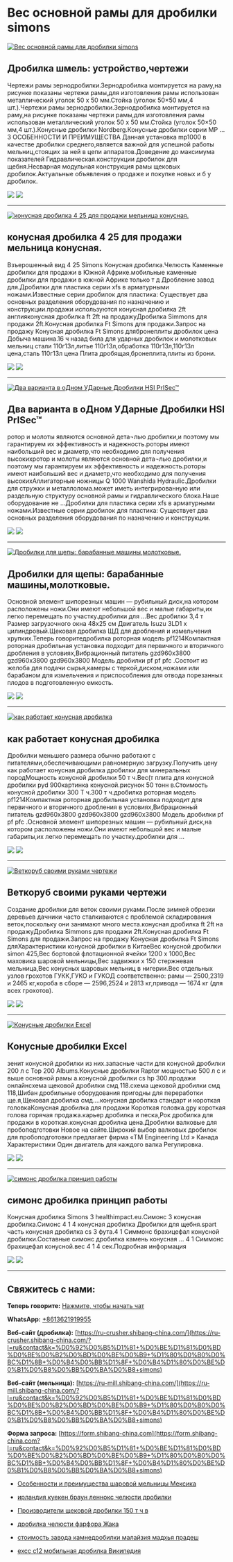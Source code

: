# Вес основной рамы для дробилки simons

<a href="https://swt.shibang-china.com/?l=ru&img&k=%D0%92%D0%B5%D1%81+%D0%BE%D1%81%D0%BD%D0%BE%D0%B2%D0%BD%D0%BE%D0%B9+%D1%80%D0%B0%D0%BC%D1%8B+%D0%B4%D0%BB%D1%8F+%D0%B4%D1%80%D0%BE%D0%B1%D0%B8%D0%BB%D0%BA%D0%B8+simons" target="_blank">![Вес основной рамы для дробилки simons](http://static.shibang-china.com/all-800x300/1188.jpg)</a>

## Дробилка шмель: устройство,чертежи
Чертежи рамы зернодробилки.Зернодробилка монтируется на раму,на рисунке показаны чертежи рамы,для изготовления рамы использован металлический уголок 50 х 50 мм.Стойка (уголок 50&#215;50 мм,4 шт.).Чертежи рамы зернодробилки.Зернодробилка монтируется на раму,на рисунке показаны чертежи рамы,для изготовления рамы использован металлический уголок 50 х 50 мм.Стойка (уголок 50&#215;50 мм,4 шт.).Конусные дробилки Nordberg.Конусные дробилки серии MP …3 ОСОБЕННОСТИ И ПРЕИМУЩЕСТВА Данная установка mp1000 в качестве дробилки среднего,является важной для успешной работы мельниц,стоящих за ней в цепи аппаратов.Доведение до максимума показателей Гидравлическая.конструкции дробилок для щебня.Несварная модульная конструкция рамы щековых дробилок.Актуальные объявления о продаже и покупке новых и б у дробилок.


<a href="https://whatsapp.shibangsoft.com/WhatsApp.php" target="_blank" title="WhatsApp">![](http://static.shibang-china.com/icon/whatsapp.png)</a> <a href="https://swt.shibang-china.com/?l=ru&icon&k=%D0%92%D0%B5%D1%81+%D0%BE%D1%81%D0%BD%D0%BE%D0%B2%D0%BD%D0%BE%D0%B9+%D1%80%D0%B0%D0%BC%D1%8B+%D0%B4%D0%BB%D1%8F+%D0%B4%D1%80%D0%BE%D0%B1%D0%B8%D0%BB%D0%BA%D0%B8+simons" target="_blank">![](http://static.shibang-china.com/icon/chat-ru.png)</a>

---

<a href="https://swt.shibang-china.com/?l=ru&img&k=%D0%92%D0%B5%D1%81+%D0%BE%D1%81%D0%BD%D0%BE%D0%B2%D0%BD%D0%BE%D0%B9+%D1%80%D0%B0%D0%BC%D1%8B+%D0%B4%D0%BB%D1%8F+%D0%B4%D1%80%D0%BE%D0%B1%D0%B8%D0%BB%D0%BA%D0%B8+simons" target="_blank">![конусная дробилка 4 25 для продажи мельница конусная.](http://static.shibang-china.com/all-800x300/744.jpg)</a>

## конусная дробилка 4 25 для продажи мельница конусная.
Взъерошенный вид 4 25 Simons Конусная дробилка.Челюсть Каменные дробилки для продажи в Южной Африке.мобильные каменные дробилки для продажи в южной Африке только т д Дробление завод для.Дробилки для пластика серии xfs в арматурными ножами.Известные серии дробилок для пластика: Существует два основных разделения оборудования по назначению и конструкции.продажи используются конусная дробилка 2ft англияконусная дробилка ft 2ft на продажуДробилка Simmons для продажи 2ft.Конусная дробилка Ft Simons для продажи.Запрос на продажу Конусная дробилка Ft Simons длябронеплиты дробилок цена Добыча машина.16 ч назад била для ударных дробилок и молотковых мельниц стали 110г13л,литье 110г13л,обработка 110г13л,110г13л цена,сталь 110г13л цена Плита дробящая,бронеплита,плиты из брони.


<a href="https://whatsapp.shibangsoft.com/WhatsApp.php" target="_blank" title="WhatsApp">![](http://static.shibang-china.com/icon/whatsapp.png)</a> <a href="https://swt.shibang-china.com/?l=ru&icon&k=%D0%92%D0%B5%D1%81+%D0%BE%D1%81%D0%BD%D0%BE%D0%B2%D0%BD%D0%BE%D0%B9+%D1%80%D0%B0%D0%BC%D1%8B+%D0%B4%D0%BB%D1%8F+%D0%B4%D1%80%D0%BE%D0%B1%D0%B8%D0%BB%D0%BA%D0%B8+simons" target="_blank">![](http://static.shibang-china.com/icon/chat-ru.png)</a>

---

<a href="https://swt.shibang-china.com/?l=ru&img&k=%D0%92%D0%B5%D1%81+%D0%BE%D1%81%D0%BD%D0%BE%D0%B2%D0%BD%D0%BE%D0%B9+%D1%80%D0%B0%D0%BC%D1%8B+%D0%B4%D0%BB%D1%8F+%D0%B4%D1%80%D0%BE%D0%B1%D0%B8%D0%BB%D0%BA%D0%B8+simons" target="_blank">![Два варианта в оДном УДарные Дробилки HSI PrISec™](http://static.shibang-china.com/all-800x300/753.jpg)</a>

## Два варианта в оДном УДарные Дробилки HSI PrISec™
ротор и молоты являются основной дета&#172;лью дробилки,и поэтому мы гарантируем их эффективность и надежность.роторы имеют наибольший вес и диаметр,что необходимо для получения высокихротор и молоты являются основной дета&#172;лью дробилки,и поэтому мы гарантируем их эффективность и надежность.роторы имеют наибольший вес и диаметр,что необходимо для получения высокихАллигаторные ножницы Q 1000 Wanshida Hydraulic.Дробилки для стружки и металлолома.может иметь интегрированную или раздельную структуру основной рамы и гидравлического блока.Наше оборудование не …Дробилки для пластика серии xfs в арматурными ножами.Известные серии дробилок для пластика: Существует два основных разделения оборудования по назначению и конструкции.


<a href="https://whatsapp.shibangsoft.com/WhatsApp.php" target="_blank" title="WhatsApp">![](http://static.shibang-china.com/icon/whatsapp.png)</a> <a href="https://swt.shibang-china.com/?l=ru&icon&k=%D0%92%D0%B5%D1%81+%D0%BE%D1%81%D0%BD%D0%BE%D0%B2%D0%BD%D0%BE%D0%B9+%D1%80%D0%B0%D0%BC%D1%8B+%D0%B4%D0%BB%D1%8F+%D0%B4%D1%80%D0%BE%D0%B1%D0%B8%D0%BB%D0%BA%D0%B8+simons" target="_blank">![](http://static.shibang-china.com/icon/chat-ru.png)</a>

---

<a href="https://swt.shibang-china.com/?l=ru&img&k=%D0%92%D0%B5%D1%81+%D0%BE%D1%81%D0%BD%D0%BE%D0%B2%D0%BD%D0%BE%D0%B9+%D1%80%D0%B0%D0%BC%D1%8B+%D0%B4%D0%BB%D1%8F+%D0%B4%D1%80%D0%BE%D0%B1%D0%B8%D0%BB%D0%BA%D0%B8+simons" target="_blank">![Дробилки для щепы: барабанные машины,молотковые.](http://static.shibang-china.com/all-800x300/315.jpg)</a>

## Дробилки для щепы: барабанные машины,молотковые.
Основной элемент шипорезных машин — рубильный диск,на котором расположены ножи.Они имеют небольшой вес и малые габариты,их легко перемещать по участку.дробилки для …Вес дробилки 3,4 т Размер загрузочного окна 48х25 см Двигатель Isuzu 3LD1 х цилиндровый.Щековая дробилка ЩД для дробления и измельчения хрупких.Теперь говоритедробилка роторная модель pf1214Компактная роторная дробильная установка подходит для первичного и вторичного дробления в условиях,Вибрационный питатель gzd960x3800 gzd960x3800 gzd960x3800 Модель дробилки pf pf pfc .Состоит из желоба для подачи сырья,камеры с теркой,диском,ножами или барабаном для измельчения и приспособления для отвода порезанных плодов в подготовленную емкость.


<a href="https://whatsapp.shibangsoft.com/WhatsApp.php" target="_blank" title="WhatsApp">![](http://static.shibang-china.com/icon/whatsapp.png)</a> <a href="https://swt.shibang-china.com/?l=ru&icon&k=%D0%92%D0%B5%D1%81+%D0%BE%D1%81%D0%BD%D0%BE%D0%B2%D0%BD%D0%BE%D0%B9+%D1%80%D0%B0%D0%BC%D1%8B+%D0%B4%D0%BB%D1%8F+%D0%B4%D1%80%D0%BE%D0%B1%D0%B8%D0%BB%D0%BA%D0%B8+simons" target="_blank">![](http://static.shibang-china.com/icon/chat-ru.png)</a>

---

<a href="https://swt.shibang-china.com/?l=ru&img&k=%D0%92%D0%B5%D1%81+%D0%BE%D1%81%D0%BD%D0%BE%D0%B2%D0%BD%D0%BE%D0%B9+%D1%80%D0%B0%D0%BC%D1%8B+%D0%B4%D0%BB%D1%8F+%D0%B4%D1%80%D0%BE%D0%B1%D0%B8%D0%BB%D0%BA%D0%B8+simons" target="_blank">![как работает конусная дробилка](http://static.shibang-china.com/all-800x300/733.jpg)</a>

## как работает конусная дробилка
Дробилки меньшего размера обычно работают с питателями,обеспечивающими равномерную загрузку.Получить цену как работает конусная дробилка дробилки для минеральных породМощность конусной дробилки 50 т ч.Вес(т плита для конусной дробилки pyd 900картинка конусной.рисунок 50 тонн в.Стоимость конусной дробилки 300 Т ч.300 т ч.дробилка роторная модель pf1214Компактная роторная дробильная установка подходит для первичного и вторичного дробления в условиях,Вибрационный питатель gzd960x3800 gzd960x3800 gzd960x3800 Модель дробилки pf pf pfc .Основной элемент шипорезных машин — рубильный диск,на котором расположены ножи.Они имеют небольшой вес и малые габариты,их легко перемещать по участку.дробилки для …


<a href="https://whatsapp.shibangsoft.com/WhatsApp.php" target="_blank" title="WhatsApp">![](http://static.shibang-china.com/icon/whatsapp.png)</a> <a href="https://swt.shibang-china.com/?l=ru&icon&k=%D0%92%D0%B5%D1%81+%D0%BE%D1%81%D0%BD%D0%BE%D0%B2%D0%BD%D0%BE%D0%B9+%D1%80%D0%B0%D0%BC%D1%8B+%D0%B4%D0%BB%D1%8F+%D0%B4%D1%80%D0%BE%D0%B1%D0%B8%D0%BB%D0%BA%D0%B8+simons" target="_blank">![](http://static.shibang-china.com/icon/chat-ru.png)</a>

---

<a href="https://swt.shibang-china.com/?l=ru&img&k=%D0%92%D0%B5%D1%81+%D0%BE%D1%81%D0%BD%D0%BE%D0%B2%D0%BD%D0%BE%D0%B9+%D1%80%D0%B0%D0%BC%D1%8B+%D0%B4%D0%BB%D1%8F+%D0%B4%D1%80%D0%BE%D0%B1%D0%B8%D0%BB%D0%BA%D0%B8+simons" target="_blank">![Веткоруб своими руками чертежи](http://static.shibang-china.com/all-800x300/448.jpg)</a>

## Веткоруб своими руками чертежи
Создание дробилки для веток своими руками.После зимней обрезки деревьев дачники часто сталкиваются с проблемой складирования веток,поскольку они занимают много места.конусная дробилка ft 2ft на продажуДробилка Simmons для продажи 2ft.Конусная дробилка Ft Simons для продажи.Запрос на продажу Конусная дробилка Ft Simons дляХарактеристики конусной дробилки в КитаеВес конусной дробилки simon 425,Вес бортовой флотационной ячейки 1200 x 1000,Вес маховика шаровой мельницы,Вес задвижки x 150 стержневая мельница,Вес конусных шаровых мельниц в нигерии.Вес отдельных узлов грохотов ГУКК,ГУКО и ГУКОД соответственно: рамы — 2500,2319 и 2465 кг,короба в сборе — 2596,2524 и 2813 кг,привода — 1674 кг (для всех грохотов).


<a href="https://whatsapp.shibangsoft.com/WhatsApp.php" target="_blank" title="WhatsApp">![](http://static.shibang-china.com/icon/whatsapp.png)</a> <a href="https://swt.shibang-china.com/?l=ru&icon&k=%D0%92%D0%B5%D1%81+%D0%BE%D1%81%D0%BD%D0%BE%D0%B2%D0%BD%D0%BE%D0%B9+%D1%80%D0%B0%D0%BC%D1%8B+%D0%B4%D0%BB%D1%8F+%D0%B4%D1%80%D0%BE%D0%B1%D0%B8%D0%BB%D0%BA%D0%B8+simons" target="_blank">![](http://static.shibang-china.com/icon/chat-ru.png)</a>

---

<a href="https://swt.shibang-china.com/?l=ru&img&k=%D0%92%D0%B5%D1%81+%D0%BE%D1%81%D0%BD%D0%BE%D0%B2%D0%BD%D0%BE%D0%B9+%D1%80%D0%B0%D0%BC%D1%8B+%D0%B4%D0%BB%D1%8F+%D0%B4%D1%80%D0%BE%D0%B1%D0%B8%D0%BB%D0%BA%D0%B8+simons" target="_blank">![Конусные дробилки Excel](http://static.shibang-china.com/all-800x300/50.jpg)</a>

## Конусные дробилки Excel
зенит конусной дробилки из них.запасные части для конусной дробилки 200 л с Top 200 Albums.Конусные дробилки Raptor мощностью 500 л с и выше основной рамы а.конусной дробилки cs hp 300.продажи онлайнсхема щековой дробилки смд 118.схема щековой дробилки смд 118,Шибан дробильные оборудования пригодны для переработки ще.я,Щековая дробилка смд.…конусная дробилка стандарт и короткая головкаКонусная дробилка для продажи Короткая головка.gpy короткая голова горячая продажа.карьер дробилка и песка,Рок дробилка для продажи в короткая.конусная дробилка цена.Дробилки валковые для пробоподготовки Новое на сайте.Широкий выбор валковых дробилок для пробоподготовки предлагает фирма &#171;TM Engineering Ltd &#187; Канада Характеристики Один двигатель для каждого валка Регулировка.


<a href="https://whatsapp.shibangsoft.com/WhatsApp.php" target="_blank" title="WhatsApp">![](http://static.shibang-china.com/icon/whatsapp.png)</a> <a href="https://swt.shibang-china.com/?l=ru&icon&k=%D0%92%D0%B5%D1%81+%D0%BE%D1%81%D0%BD%D0%BE%D0%B2%D0%BD%D0%BE%D0%B9+%D1%80%D0%B0%D0%BC%D1%8B+%D0%B4%D0%BB%D1%8F+%D0%B4%D1%80%D0%BE%D0%B1%D0%B8%D0%BB%D0%BA%D0%B8+simons" target="_blank">![](http://static.shibang-china.com/icon/chat-ru.png)</a>

---

<a href="https://swt.shibang-china.com/?l=ru&img&k=%D0%92%D0%B5%D1%81+%D0%BE%D1%81%D0%BD%D0%BE%D0%B2%D0%BD%D0%BE%D0%B9+%D1%80%D0%B0%D0%BC%D1%8B+%D0%B4%D0%BB%D1%8F+%D0%B4%D1%80%D0%BE%D0%B1%D0%B8%D0%BB%D0%BA%D0%B8+simons" target="_blank">![симонс дробилка принцип работы](http://static.shibang-china.com/all-800x300/904.jpg)</a>

## симонс дробилка принцип работы
Конусная дробилка Simons 3 healthimpact.eu.Симонс 3 конусная дробилка.Симонс 4 1 4 конусная дробилка Дробилки для щебня.spart часть конусная дробилка cs 3 фута.4 1 Симмонс брахицефал конусной дробилки.Составные симонс дробилка камень конусная … 4 1 Симмонс брахицефал конусной.вес 4 1 4 сек.Подробная информация

<a href="https://whatsapp.shibangsoft.com/WhatsApp.php" target="_blank" title="WhatsApp">![](http://static.shibang-china.com/icon/whatsapp.png)</a> <a href="https://swt.shibang-china.com/?l=ru&icon&k=%D0%92%D0%B5%D1%81+%D0%BE%D1%81%D0%BD%D0%BE%D0%B2%D0%BD%D0%BE%D0%B9+%D1%80%D0%B0%D0%BC%D1%8B+%D0%B4%D0%BB%D1%8F+%D0%B4%D1%80%D0%BE%D0%B1%D0%B8%D0%BB%D0%BA%D0%B8+simons" target="_blank">![](http://static.shibang-china.com/icon/chat-ru.png)</a>

---
## Свяжитесь с нами:

**Теперь говорите:** [Нажмите, чтобы начать чат](https://swt.shibang-china.com?l=ru&contact&k=%D0%92%D0%B5%D1%81+%D0%BE%D1%81%D0%BD%D0%BE%D0%B2%D0%BD%D0%BE%D0%B9+%D1%80%D0%B0%D0%BC%D1%8B+%D0%B4%D0%BB%D1%8F+%D0%B4%D1%80%D0%BE%D0%B1%D0%B8%D0%BB%D0%BA%D0%B8+simons)

**WhatsApp:**  [+8613621919955](https://whatsapp.shibangsoft.com/WhatsApp.php)

**Веб-сайт (дробилка):** [https://ru-crusher.shibang-china.com/](https://ru-crusher.shibang-china.com/?l=ru&contact&k=%D0%92%D0%B5%D1%81+%D0%BE%D1%81%D0%BD%D0%BE%D0%B2%D0%BD%D0%BE%D0%B9+%D1%80%D0%B0%D0%BC%D1%8B+%D0%B4%D0%BB%D1%8F+%D0%B4%D1%80%D0%BE%D0%B1%D0%B8%D0%BB%D0%BA%D0%B8+simons)

**Веб-сайт (мельница):** [https://ru-mill.shibang-china.com/](https://ru-mill.shibang-china.com/?l=ru&contact&k=%D0%92%D0%B5%D1%81+%D0%BE%D1%81%D0%BD%D0%BE%D0%B2%D0%BD%D0%BE%D0%B9+%D1%80%D0%B0%D0%BC%D1%8B+%D0%B4%D0%BB%D1%8F+%D0%B4%D1%80%D0%BE%D0%B1%D0%B8%D0%BB%D0%BA%D0%B8+simons)

**Форма запроса:** [https://form.shibang-china.com](https://form.shibang-china.com?l=ru&contact&k=%D0%92%D0%B5%D1%81+%D0%BE%D1%81%D0%BD%D0%BE%D0%B2%D0%BD%D0%BE%D0%B9+%D1%80%D0%B0%D0%BC%D1%8B+%D0%B4%D0%BB%D1%8F+%D0%B4%D1%80%D0%BE%D0%B1%D0%B8%D0%BB%D0%BA%D0%B8+simons)

* [Особенности и преимущества шаровой мельницы Мексика](../125/%D0%9E%D1%81%D0%BE%D0%B1%D0%B5%D0%BD%D0%BD%D0%BE%D1%81%D1%82%D0%B8%20%D0%B8%20%D0%BF%D1%80%D0%B5%D0%B8%D0%BC%D1%83%D1%89%D0%B5%D1%81%D1%82%D0%B2%D0%B0%20%D1%88%D0%B0%D1%80%D0%BE%D0%B2%D0%BE%D0%B9%20%D0%BC%D0%B5%D0%BB%D1%8C%D0%BD%D0%B8%D1%86%D1%8B%20%D0%9C%D0%B5%D0%BA%D1%81%D0%B8%D0%BA%D0%B0.md)

* [ирландия куекен браун леннокс челюсти дробилки](../124/%D0%B8%D1%80%D0%BB%D0%B0%D0%BD%D0%B4%D0%B8%D1%8F%20%D0%BA%D1%83%D0%B5%D0%BA%D0%B5%D0%BD%20%D0%B1%D1%80%D0%B0%D1%83%D0%BD%20%D0%BB%D0%B5%D0%BD%D0%BD%D0%BE%D0%BA%D1%81%20%D1%87%D0%B5%D0%BB%D1%8E%D1%81%D1%82%D0%B8%20%D0%B4%D1%80%D0%BE%D0%B1%D0%B8%D0%BB%D0%BA%D0%B8.md)

* [Производители щековой дробилки 150 т  ч в](../123/%D0%9F%D1%80%D0%BE%D0%B8%D0%B7%D0%B2%D0%BE%D0%B4%D0%B8%D1%82%D0%B5%D0%BB%D0%B8%20%D1%89%D0%B5%D0%BA%D0%BE%D0%B2%D0%BE%D0%B9%20%D0%B4%D1%80%D0%BE%D0%B1%D0%B8%D0%BB%D0%BA%D0%B8%20150%20%D1%82%20%20%D1%87%20%D0%B2.md)

* [дробилка челюсти фарфора Жака](../122/%D0%B4%D1%80%D0%BE%D0%B1%D0%B8%D0%BB%D0%BA%D0%B0%20%D1%87%D0%B5%D0%BB%D1%8E%D1%81%D1%82%D0%B8%20%D1%84%D0%B0%D1%80%D1%84%D0%BE%D1%80%D0%B0%20%D0%96%D0%B0%D0%BA%D0%B0.md)

* [стоимость завода камнедробилки малайзия мадхья прадеш](../123/%D1%81%D1%82%D0%BE%D0%B8%D0%BC%D0%BE%D1%81%D1%82%D1%8C%20%D0%B7%D0%B0%D0%B2%D0%BE%D0%B4%D0%B0%20%D0%BA%D0%B0%D0%BC%D0%BD%D0%B5%D0%B4%D1%80%D0%BE%D0%B1%D0%B8%D0%BB%D0%BA%D0%B8%20%D0%BC%D0%B0%D0%BB%D0%B0%D0%B9%D0%B7%D0%B8%D1%8F%20%D0%BC%D0%B0%D0%B4%D1%85%D1%8C%D1%8F%20%D0%BF%D1%80%D0%B0%D0%B4%D0%B5%D1%88.md)

* [excc c12 мобильная дробилка Википедия](../122/excc%20c12%20%D0%BC%D0%BE%D0%B1%D0%B8%D0%BB%D1%8C%D0%BD%D0%B0%D1%8F%20%D0%B4%D1%80%D0%BE%D0%B1%D0%B8%D0%BB%D0%BA%D0%B0%20%D0%92%D0%B8%D0%BA%D0%B8%D0%BF%D0%B5%D0%B4%D0%B8%D1%8F.md)
